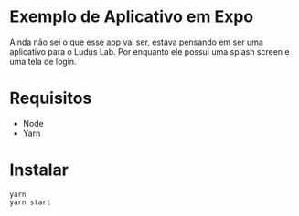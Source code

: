 # Exemplo de Aplicativo em Expo

Ainda não sei o que esse app vai ser, estava pensando em ser uma aplicativo para o Ludus Lab.
Por enquanto ele possui uma splash screen e uma tela de login.

# Requisitos
- Node
- Yarn

# Instalar 
```
yarn
yarn start
```